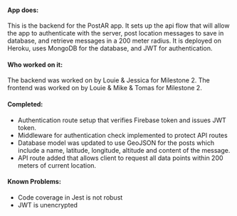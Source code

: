 #### App does:
This is the backend for the PostAR app. It sets up the api flow that will allow the app to authenticate with the server, post location messages to save in database, and retrieve messages in a 200 meter radius.  It is deployed on Heroku, uses MongoDB for the database, and JWT for authentication.

#### Who worked on it:
The backend was worked on by Louie & Jessica for Milestone 2. The frontend was worked on by Louie & Mike & Tomas for Milestone 2.

#### Completed:
- Authentication route setup that verifies Firebase token and issues JWT token.
- Middleware for authentication check implemented to protect API routes
- Database model was updated to use GeoJSON for the posts which include a name, latitude, longitude, altitude and content of the message.
- API route added that allows client to request all data points within 200 meters of current location.

#### Known Problems:
- Code coverage in Jest is not robust
- JWT is unencrypted
